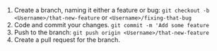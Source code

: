 
1. Create a branch, naming it either a feature or bug: `git checkout -b <Username>/that-new-feature` or `<Username>/fixing-that-bug`
2. Code and commit your changes. `git commit -m 'Add some feature`
3. Push to the branch: `git push origin <Username>/that-new-feature`
4. Create a pull request for the branch.
